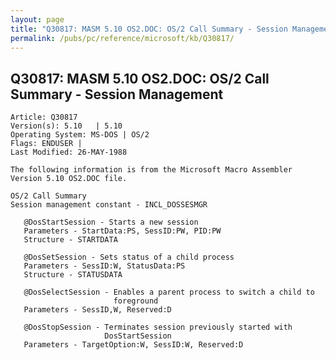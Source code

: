 ```yaml
---
layout: page
title: "Q30817: MASM 5.10 OS2.DOC: OS/2 Call Summary - Session Management"
permalink: /pubs/pc/reference/microsoft/kb/Q30817/
---
```


## Q30817: MASM 5.10 OS2.DOC: OS/2 Call Summary - Session Management

	Article: Q30817
	Version(s): 5.10   | 5.10
	Operating System: MS-DOS | OS/2
	Flags: ENDUSER |
	Last Modified: 26-MAY-1988
	
	The following information is from the Microsoft Macro Assembler
	Version 5.10 OS2.DOC file.
	
	OS/2 Call Summary
	Session management constant - INCL_DOSSESMGR
	
	   @DosStartSession - Starts a new session
	   Parameters - StartData:PS, SessID:PW, PID:PW
	   Structure - STARTDATA
	
	   @DosSetSession - Sets status of a child process
	   Parameters - SessID:W, StatusData:PS
	   Structure - STATUSDATA
	
	   @DosSelectSession - Enables a parent process to switch a child to
	                       foreground
	   Parameters - SessID,W, Reserved:D
	
	   @DosStopSession - Terminates session previously started with
	                     DosStartSession
	   Parameters - TargetOption:W, SessID:W, Reserved:D
